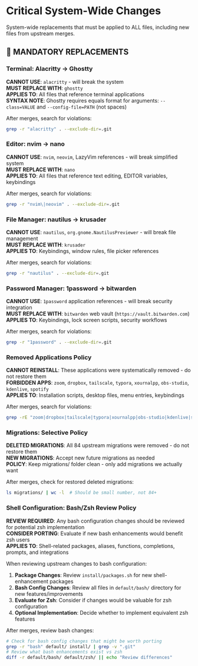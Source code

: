 # Critical System-Wide Changes

System-wide replacements that must be applied to ALL files, including new files from upstream merges.

## 🚨 MANDATORY REPLACEMENTS

### Terminal: Alacritty → Ghostty
**CANNOT USE**: `alacritty` - will break the system  
**MUST REPLACE WITH**: `ghostty`  
**APPLIES TO**: All files that reference terminal applications  
**SYNTAX NOTE**: Ghostty requires equals format for arguments: `--class=VALUE` and `--config-file=PATH` (not spaces)

After merges, search for violations:
```bash
grep -r "alacritty" . --exclude-dir=.git
```

### Editor: nvim → nano
**CANNOT USE**: `nvim`, `neovim`, LazyVim references - will break simplified system  
**MUST REPLACE WITH**: `nano`  
**APPLIES TO**: All files that reference text editing, EDITOR variables, keybindings

After merges, search for violations:
```bash
grep -r "nvim\|neovim" . --exclude-dir=.git
```

### File Manager: nautilus → krusader  
**CANNOT USE**: `nautilus`, `org.gnome.NautilusPreviewer` - will break file management  
**MUST REPLACE WITH**: `krusader`  
**APPLIES TO**: Keybindings, window rules, file picker references

After merges, search for violations:
```bash
grep -r "nautilus" . --exclude-dir=.git
```

### Password Manager: 1password → bitwarden
**CANNOT USE**: `1password` application references - will break security integration  
**MUST REPLACE WITH**: `bitwarden` web vault (`https://vault.bitwarden.com`)  
**APPLIES TO**: Keybindings, lock screen scripts, security workflows

After merges, search for violations:
```bash
grep -r "1password" . --exclude-dir=.git
```

### Removed Applications Policy
**CANNOT REINSTALL**: These applications were systematically removed - do not restore them  
**FORBIDDEN APPS**: `zoom`, `dropbox`, `tailscale`, `typora`, `xournalpp`, `obs-studio`, `kdenlive`, `spotify`  
**APPLIES TO**: Installation scripts, desktop files, menu entries, keybindings

After merges, search for violations:
```bash
grep -rE "zoom|dropbox|tailscale|typora|xournalpp|obs-studio|kdenlive|spotify" . --exclude-dir=.git
```

### Migrations: Selective Policy
**DELETED MIGRATIONS**: All 84 upstream migrations were removed - do not restore them  
**NEW MIGRATIONS**: Accept new future migrations as needed  
**POLICY**: Keep migrations/ folder clean - only add migrations we actually want

After merges, check for restored deleted migrations:
```bash
ls migrations/ | wc -l  # Should be small number, not 84+
```

### Shell Configuration: Bash/Zsh Review Policy
**REVIEW REQUIRED**: Any bash configuration changes should be reviewed for potential zsh implementation  
**CONSIDER PORTING**: Evaluate if new bash enhancements would benefit zsh users  
**APPLIES TO**: Shell-related packages, aliases, functions, completions, prompts, and integrations

When reviewing upstream changes to bash configuration:

1. **Package Changes**: Review `install/packages.sh` for new shell-enhancement packages
2. **Bash Config Changes**: Review all files in `default/bash/` directory for new features/improvements
3. **Evaluate for Zsh**: Consider if changes would be valuable for zsh configuration
4. **Optional Implementation**: Decide whether to implement equivalent zsh features

After merges, review bash changes:
```bash
# Check for bash config changes that might be worth porting
grep -r "bash" default/ install/ | grep -v ".git"
# Review what bash enhancements exist vs zsh
diff -r default/bash/ default/zsh/ || echo "Review differences"
```
